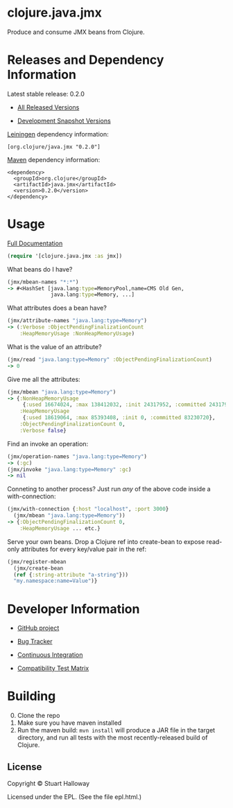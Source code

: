 clojure.java.jmx
========================================

Produce and consume JMX beans from Clojure.

Releases and Dependency Information
========================================

Latest stable release: 0.2.0

* [All Released Versions](http://search.maven.org/#search%7Cgav%7C1%7Cg%3A%22org.clojure%22%20AND%20a%3A%22java.jmx%22)

* [Development Snapshot Versions](https://oss.sonatype.org/index.html#nexus-search;gav%7Eorg.clojure%7Ejava.jmx%7E%7E%7E)

[Leiningen](https://github.com/technomancy/leiningen) dependency information:

    [org.clojure/java.jmx "0.2.0"]

[Maven](http://maven.apache.org/) dependency information:

    <dependency>
      <groupId>org.clojure</groupId>
      <artifactId>java.jmx</artifactId>
      <version>0.2.0</version>
    </dependency>

Usage
========================================

[Full Documentation](http://clojure.github.com/java.jmx/)

```clojure
(require '[clojure.java.jmx :as jmx])
```

What beans do I have?

```clojure
(jmx/mbean-names "*:*")
-> #<HashSet [java.lang:type=MemoryPool,name=CMS Old Gen,
              java.lang:type=Memory, ...]
```

What attributes does a bean have?

```clojure
(jmx/attribute-names "java.lang:type=Memory")
-> (:Verbose :ObjectPendingFinalizationCount
    :HeapMemoryUsage :NonHeapMemoryUsage)
```

What is the value of an attribute?

```clojure
(jmx/read "java.lang:type=Memory" :ObjectPendingFinalizationCount)
-> 0
```

Give me all the attributes:

```clojure
(jmx/mbean "java.lang:type=Memory")
-> {:NonHeapMemoryUsage
     {:used 16674024, :max 138412032, :init 24317952, :committed 24317952},
    :HeapMemoryUsage
     {:used 18619064, :max 85393408, :init 0, :committed 83230720},
    :ObjectPendingFinalizationCount 0,
    :Verbose false}
```

Find an invoke an operation:

```clojure
(jmx/operation-names "java.lang:type=Memory")
-> (:gc)
(jmx/invoke "java.lang:type=Memory" :gc)
-> nil
```

Conneting to another process? Just run *any* of the above code
inside a with-connection:

```clojure
(jmx/with-connection {:host "localhost", :port 3000}
  (jmx/mbean "java.lang:type=Memory"))
-> {:ObjectPendingFinalizationCount 0,
    :HeapMemoryUsage ... etc.}
```

Serve your own beans. Drop a Clojure ref into create-bean
to expose read-only attributes for every key/value pair
in the ref:

```clojure
(jmx/register-mbean
  (jmx/create-bean
  (ref {:string-attribute "a-string"}))
  "my.namespace:name=Value")}
```

Developer Information
========================================

* [GitHub project](https://github.com/clojure/java.jmx)

* [Bug Tracker](http://dev.clojure.org/jira/browse/JMX)

* [Continuous Integration](http://build.clojure.org/job/java.jmx/)

* [Compatibility Test Matrix](http://build.clojure.org/job/java.jmx-test-matrix/)

Building
====================

0. Clone the repo
1. Make sure you have maven installed
2. Run the maven build: `mvn install` will produce a JAR file in the
target directory, and run all tests with the most recently-released build
of Clojure.

## License

Copyright © Stuart Halloway

Licensed under the EPL. (See the file epl.html.)
